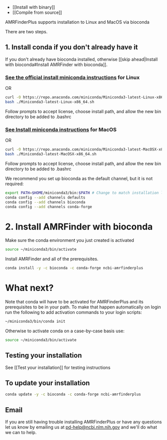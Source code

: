 * [[Install with binary]]
* [[Compile from source]]

AMRFinderPlus supports installation to Linux and MacOS via bioconda

There are two steps.

## 1. Install conda if you don't already have it

If you don't already have bioconda installed, otherwise [[skip ahead|Install with bioconda#Install AMRFinder with bioconda]].

### [See the official install miniconda instructions](https://docs.conda.io/en/latest/miniconda.html) for Linux
OR 
```bash
curl -O https://repo.anaconda.com/miniconda/Miniconda3-latest-Linux-x86_64.sh
bash ./Miniconda3-latest-Linux-x86_64.sh 
```
Follow prompts to accept license, choose install path, and allow the new bin directory to be added to .bashrc

### [See Install miniconda instructions](https://docs.conda.io/en/latest/miniconda.html) for MacOS
OR
```bash
curl -O https://repo.anaconda.com/miniconda/Miniconda3-latest-MacOSX-x86_64.sh
bash ./Miniconda3-latest-MacOSX-x86_64.sh 
```
Follow prompts to accept license, choose install path, and allow the new bin directory to be added to .bashrc

We recommend you set up bioconda as the default channel, but it is not required:

```bash
export PATH=$HOME/miniconda3/bin:$PATH # Change to match installation location, if not default.
conda config --add channels defaults
conda config --add channels bioconda
conda config --add channels conda-forge
```

# 2. Install AMRFinder with bioconda

Make sure the conda environment you just created is activated
```bash
source ~/miniconda3/bin/activate
```

Install AMRFinder and all of the prerequisites. 

```bash
conda install -y -c bioconda -c conda-forge ncbi-amrfinderplus
```

# What next?

Note that conda will have to be activated for AMRFinderPlus and its prerequisites to be in your path. To make that happen automatically on login run the following to add activation commands to your login scripts:

```bash
~/miniconda3/bin/conda init
```

Otherwise to activate conda on a case-by-case basis use:
```bash
source ~/miniconda3/bin/activate
```

## Testing your installation

See [[Test your installation]] for testing instructions

## To update your installation

```bash
conda update -y -c bioconda -c conda-forge ncbi-amrfinderplus
```

## Email

If you are still having trouble installing AMRFinderPlus or have any questions let us know by emailing us at pd-help@ncbi.nlm.nih.gov and we'll do what we can to help.

